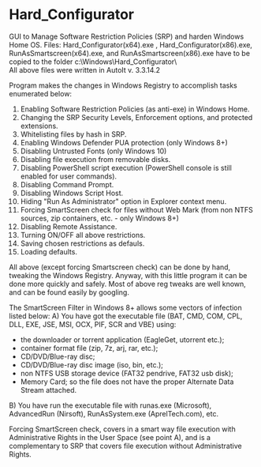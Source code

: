 # Hard_Configurator
GUI to Manage Software Restriction Policies (SRP) and harden Windows Home OS.
Files: Hard_Configurator(x64).exe , Hard_Configurator(x86).exe, RunAsSmartscreen(x64).exe, and  RunAsSmartscreen(x86).exe have to be copied to the folder c:\Windows\Hard_Configurator\  
All above files were written in AutoIt v. 3.3.14.2

Program makes the changes in Windows Registry to accomplish tasks enumerated below:

1. Enabling Software Restriction Policies (as anti-exe) in Windows Home.
2. Changing the SRP Security Levels, Enforcement options, and protected extensions.
3. Whitelisting files by hash in SRP.
4. Enabling Windows Defender PUA protection (only Windows 8+)
5. Disabling Untrusted Fonts (only Windows 10)
6. Disabling file execution from removable disks.
7. Disabling PowerShell script execution (PowerShell console is still enabled for user commands).
8. Disabling Command Prompt.
9. Disabling Windows Script Host.
10. Hiding "Run As Administrator" option in Explorer context menu.
11. Forcing SmartScreen check for files without Web Mark (from non NTFS sources, zip containers, etc. - only Windows 8+)
12. Disabling Remote Assistance.
13. Turning ON/OFF  all above restrictions.
14. Saving chosen restrictions as defauls.
15. Loading defaults.

All above (except forcing Smartscreen check) can be done by hand, tweaking the Windows Registry. Anyway, with this little program it can be done more quickly and safely. Most of above reg tweaks are well known, and can be found easily by googling.

The SmartScreen Filter in Windows 8+ allows some vectors of infection listed below:
A) You have got the executable file (BAT, CMD, COM, CPL, DLL, EXE, JSE, MSI, OCX, PIF, SCR and VBE) using:
* the downloader or torrent application (EagleGet, utorrent etc.);
* container format file (zip, 7z, arj, rar, etc.);
* CD/DVD/Blue-ray disc;
* CD/DVD/Blue-ray disc image (iso, bin, etc.);
* non NTFS USB storage device (FAT32 pendrive, FAT32 usb disk);
* Memory Card;
so the file does not have the proper Alternate Data Stream attached.

B) You have run the executable file with runas.exe (Microsoft), AdvancedRun (Nirsoft), RunAsSystem.exe (AprelTech.com), etc.

Forcing SmartScreen check, covers in a smart way file execution with Administrative Rights in the User Space (see point A), and is a complementary to SRP that covers file execution without Administrative Rights.

